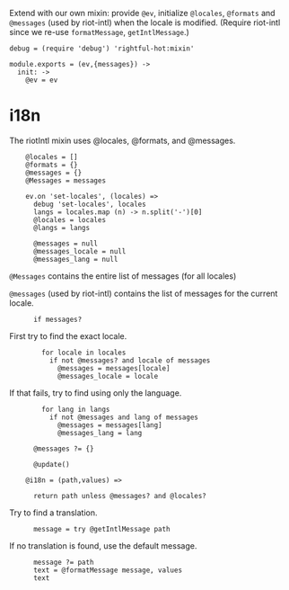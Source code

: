 Extend with our own mixin: provide `@ev`, initialize `@locales`, `@formats` and `@messages` (used by riot-intl) when the locale is modified.
(Require riot-intl since we re-use `formatMessage`, `getIntlMessage`.)

    debug = (require 'debug') 'rightful-hot:mixin'

    module.exports = (ev,{messages}) ->
      init: ->
        @ev = ev

i18n
====

The riotIntl mixin uses @locales, @formats, and @messages.

        @locales = []
        @formats = {}
        @messages = {}
        @Messages = messages

        ev.on 'set-locales', (locales) =>
          debug 'set-locales', locales
          langs = locales.map (n) -> n.split('-')[0]
          @locales = locales
          @langs = langs

          @messages = null
          @messages_locale = null
          @messages_lang = null

`@Messages` contains the entire list of messages (for all locales)

`@messages` (used by riot-intl) contains the list of messages for the current locale.

          if messages?

First try to find the exact locale.

            for locale in locales
              if not @messages? and locale of messages
                @messages = messages[locale]
                @messages_locale = locale

If that fails, try to find using only the language.

            for lang in langs
              if not @messages and lang of messages
                @messages = messages[lang]
                @messages_lang = lang

          @messages ?= {}

          @update()

        @i18n = (path,values) =>

          return path unless @messages? and @locales?

Try to find a translation.

          message = try @getIntlMessage path

If no translation is found, use the default message.

          message ?= path
          text = @formatMessage message, values
          text
